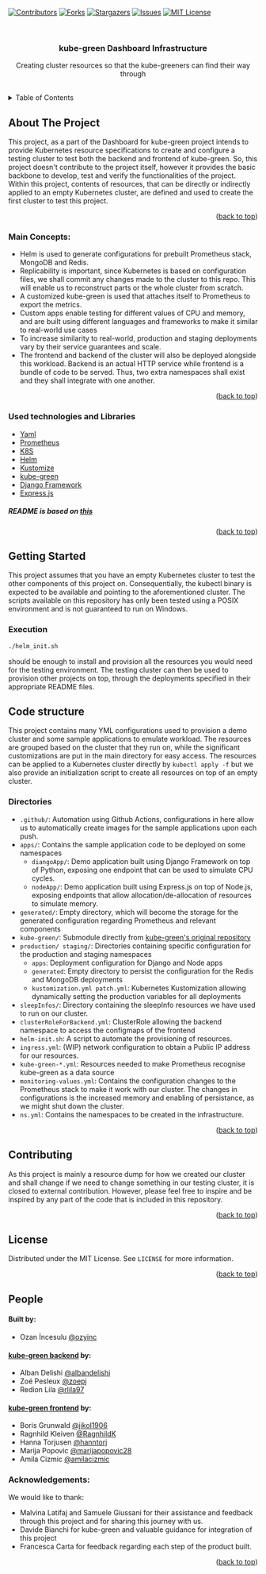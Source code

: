 <div id="top"></div>

[![Contributors][contributors-shield]][contributors-url]
[![Forks][forks-shield]][forks-url]
[![Stargazers][stars-shield]][stars-url]
[![Issues][issues-shield]][issues-url]
[![MIT License][license-shield]][license-url]

<br />
<div align="center">

<h3 align="center">kube-green Dashboard Infrastructure</h3>

  <p align="center">
    Creating cluster resources so that the kube-greeners can find their way through
    <br />
    <br />
  </p>
</div>


<details>
  <summary>Table of Contents</summary>
  <ol>
    <li>
      <a href="#about-the-project">About The Project</a>
      <ul>
        <li><a href="#main-concepts">Main Concepts</a></li>
        <li><a href="#used-technologies-and-libraries">Used Technologies and Libraries</a></li>
      </ul>
    </li>
    <li>
      <a href="#getting-started">Getting Started</a>
      <ul>
        <li><a href="#execution">Execution</a></li>
      </ul>
    </li>
    <li>
      <a href="#code-structure">Code Structure</a>
      <ul>
        <li><a href="#directories">Directories</a></li>
      </ul>
    </li>
    <li><a href="#contributing">Contributing</a></li>
    <li><a href="#license">License</a></li>
    <li><a href="#people">People</a></li>
    <li><a href="#acknowledgments">Acknowledgments</a></li>
  </ol>
</details>

## About The Project

This project, as a part of the Dashboard for kube-green project intends to provide Kubernetes resource specifications to create and configure a testing cluster to test both the backend and frontend of kube-green.
So, this project doesn't contribute to the project itself, however it provides the basic backbone to develop, test and verify the functionalities of the project.
Within this project, contents of resources, that can be directly or indirectly applied to an empty Kubernetes cluster, are defined and used to create the first cluster to test this project.

<p align="right">(<a href="#top">back to top</a>)</p>

### Main Concepts:
* Helm is used to generate configurations for prebuilt Prometheus stack, MongoDB and Redis.
* Replicability is important, since Kubernetes is based on configuration files, we shall commit any changes made to the cluster to this repo. This will enable us to reconstruct parts or the whole cluster from scratch.
* A customized kube-green is used that attaches itself to Prometheus to export the metrics.
* Custom apps enable testing for different values of CPU and memory, and are built using different languages and frameworks to make it similar to real-world use cases
* To increase similarity to real-world, production and staging deployments vary by their service guarantees and scale.
* The frontend and backend of the cluster will also be deployed alongside this workload. Backend is an actual HTTP service while frontend is a bundle of code to be served. Thus, two extra namespaces shall exist and they shall integrate with one another.
<p align="right">(<a href="#top">back to top</a>)</p>

### Used technologies and Libraries

* [Yaml](https://yaml.org/)
* [Prometheus](https://prometheus.io/)
* [K8S](https://kubernetes.io/)
* [Helm](https://helm.sh/)
* [Kustomize](https://kustomize.io/)
* [kube-green](https://github.com/kube-green/kube-green)
* [Django Framework](https://www.djangoproject.com/)
* [Express.js](https://expressjs.com/)

##### README is based on [this](https://github.com/othneildrew/Best-README-Template)
<p align="right">(<a href="#top">back to top</a>)</p>

## Getting Started

This project assumes that you have an empty Kubernetes cluster to test the other components of this project on.
Consequentially, the kubectl binary is expected to be available and pointing to the aforementioned cluster.
The scripts available on this repository has only been tested using a POSIX environment and is not guaranteed to run on Windows.


### Execution
```sh
./helm_init.sh
```
should be enough to install and provision all the resources you would need for the testing environment.
The testing cluster can then be used to provision other projects on top, through the deployments specified in their appropriate README files.

## Code structure
This project contains many YML configurations used to provision a demo cluster and some sample applications to emulate workload.
The resources are grouped based on the cluster that they run on, while the significant customizations are put in the main directory for easy access.
The resources can be applied to a Kubernetes cluster directly by `kubectl apply -f` but we also provide an initialization script to create all resources on top of an empty cluster.


### Directories
* `.github/`: Automation using Github Actions, configurations in here allow us to automatically create images for the sample applications upon each push.
* `apps/`: Contains the sample application code to be deployed on some namespaces
  * `diangoApp/`: Demo application built using Django Framework on top of Python, exposing one endpoint that can be used to simulate CPU cycles.
  * `nodeApp/`: Demo application built using Express.js on top of Node.js, exposing endpoints that allow allocation/de-allocation of resources to simulate memory.
* `generated/`: Empty directory, which will become the storage for the generated configuration regarding Prometheus and relevant components
* `kube-green/`: Submodule directly from [kube-green's original repository](https://github.com/kube-green/kube-green)
* `production/ staging/`: Directories containing specific configuration for the production and staging namespaces
  * `apps`: Deployment configuration for Django and Node apps
  * `generated`: Empty directory to persist the configuration for the Redis and MongoDB deployments
  * `kustomization.yml patch.yml`: Kubernetes Kustomization allowing dynamically setting the production variables for all deployments
* `sleepInfos/`: Directory containing the sleepInfo resources we have used to run on our cluster.
* `clusterRoleForBackend.yml`: ClusterRole allowing the backend namespace to access the configmaps of the frontend
* `helm-init.sh`: A script to automate the provisioning of resources.
* `ingress.yml`: (WIP) network configuration to obtain a Public IP address for our resources.
* `kube-green-*.yml`: Resources needed to make Prometheus recognise kube-green as a data source
* `monitoring-values.yml`: Contains the configuration changes to the Prometheus stack to make it work with our cluster. The changes in configurations is the increased memory and enabling of persistance, as we might shut down the cluster.
* `ns.yml`: Contains the namespaces to be created in the infrastructure.

<p align="right">(<a href="#top">back to top</a>)</p>

## Contributing

As this project is mainly a resource dump for how we created our cluster and shall change if we need to change something in our testing cluster, it is closed to external contribution.
However, please feel free to inspire and be inspired by any part of the code that is included in this repository.

<p align="right">(<a href="#top">back to top</a>)</p>

## License

Distributed under the MIT License. See `LICENSE` for more information.

<p align="right">(<a href="#top">back to top</a>)</p>

## People
#### Built by:
* Ozan İncesulu [@ozyinc](https://github.com/ozyinc)
#### [kube-green backend](https://github.com/kube-greeners/backend/) by:
* Alban Delishi [@albandelishi](https://github.com/albandelishi)
* Zoé Pesleux [@zoepj](https://github.com/zoepj)
* Redion Lila [@rlila97](https://github.com/rlila97)
#### [kube-green frontend](https://github.com/kube-greeners/frontend/) by:
* Boris Grunwald [@jikol1906](https://github.com/jikol1906)
* Ragnhild Kleiven [@RagnhildK](https://github.com/RagnhildK)
* Hanna Torjusen [@hanntorj](https://github.com/hanntorj)
* Marija Popovic [@marijapopovic28](https://github.com/marijapopovic28)
* Amila Cizmic [@amilacizmic](https://github.com/amilacizmic)
### Acknowledgements:
We would like to thank:
* Malvina Latifaj and Samuele Giussani for their assistance and feedback through this project and for sharing this journey with us.
* Davide Bianchi for kube-green and valuable guidance for integration of this project
* Francesca Carta for feedback regarding each step of the product built.

<p align="right">(<a href="#top">back to top</a>)</p>

[contributors-shield]: https://img.shields.io/github/contributors/kube-greeners/infrastructure.svg?style=for-the-badge
[contributors-url]: https://github.com/kube-greeners/infrastructure/graphs/contributors
[forks-shield]: https://img.shields.io/github/forks/kube-greeners/infrastructure.svg?style=for-the-badge
[forks-url]: https://github.com/kube-greeners/infrastructure/network/members
[stars-shield]: https://img.shields.io/github/stars/kube-greeners/infrastructure.svg?style=for-the-badge
[stars-url]: https://github.com/kube-greeners/infrastructure/stargazers
[issues-shield]: https://img.shields.io/github/issues/kube-greeners/infrastructure.svg?style=for-the-badge
[issues-url]: https://github.com/kube-greeners/infrastructure/issues
[license-shield]: https://img.shields.io/github/license/kube-greeners/infrastructure.svg?style=for-the-badge
[license-url]: https://github.com/kube-greeners/infrastructure/blob/dev/LICENSE
